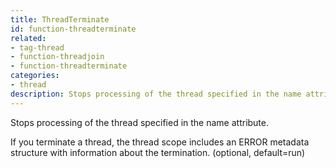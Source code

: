 ```yaml
---
title: ThreadTerminate
id: function-threadterminate
related:
- tag-thread
- function-threadjoin
- function-threadterminate
categories:
- thread
description: Stops processing of the thread specified in the name attribute.
---
```


Stops processing of the thread specified in the name attribute.

If you terminate a thread, the thread scope includes an ERROR metadata structure with information about the termination. (optional, default=run)
